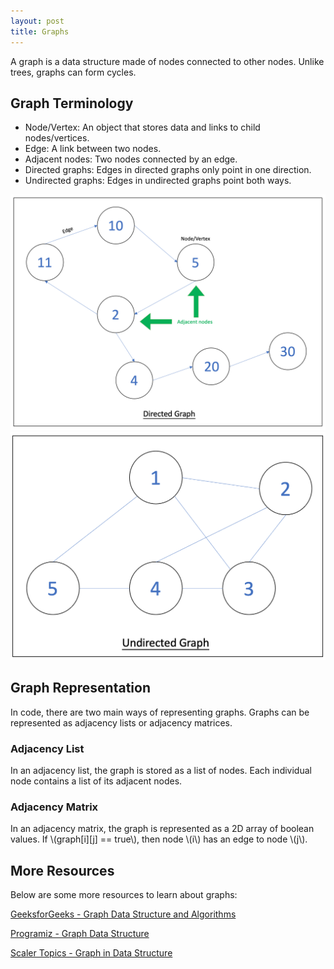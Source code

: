 ```yaml
---
layout: post
title: Graphs
---
```


A graph is a data structure made of nodes connected to other nodes.
Unlike trees, graphs can form cycles.

## Graph Terminology
- Node/Vertex: An object that stores data and links to child nodes/vertices.
- Edge: A link between two nodes.
- Adjacent nodes: Two nodes connected by an edge.
- Directed graphs: Edges in directed graphs only point in one direction.
- Undirected graphs: Edges in undirected graphs point both ways.

<img src="/images/Graphs/DirectedGraph.png" alt="Directed Graph" width="600"/>
<img src ="/images/Graphs/UndirectedGraph.png" alt="Undirected Graph" width="600"/>

## Graph Representation
In code, there are two main ways of representing graphs.
Graphs can be represented as adjacency lists or adjacency matrices.

### Adjacency List
In an adjacency list, the graph is stored as a list of nodes.
Each individual node contains a list of its adjacent nodes. 

### Adjacency Matrix
In an adjacency matrix, the graph is represented as a 2D array of boolean values.
If \\(graph[i][j] == true\\), then node \\(i\\) has an edge to node \\(j\\).

## More Resources
Below are some more resources to learn about graphs:

[GeeksforGeeks - Graph Data Structure and Algorithms](https://www.geeksforgeeks.org/graph-data-structure-and-algorithms/)

[Programiz - Graph Data Structure](https://www.programiz.com/dsa/graph)

[Scaler Topics - Graph in Data Structure](https://www.scaler.com/topics/data-structures/graph-in-data-structure/)
